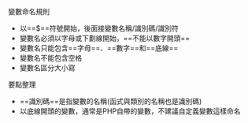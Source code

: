 變數命名規則
* 以==$==符號開始，後面接變數名稱/識別碼/識別符
* 變數名必須以字母或下劃線開始，==不能以數字開頭==
* 變數名只能包含==字母==、==數字==和==底線==
* 變數名不能包含空格
* 變數名區分大小寫

要點整理
- ==識別碼==是指變數的名稱(函式與類別的名稱也是識別碼)
- 以底線開頭的變數，通常是PHP自帶的變數，不建議自定義變數這樣命名